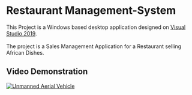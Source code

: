 # Restaurant Management-System
This Project is a Windows based desktop application designed on [Visual Studio 2019](https://visualstudio.microsoft.com/vs/older-downloads/). <br></br>
The project is a Sales Management Application for a Restaurant selling African Dishes.
## Video Demonstration
[![Unmanned Aerial Vehicle](https://img.youtube.com/vi/UkhzCe-pSjk/0.jpg)](https://www.youtube.com/watch?v=UkhzCe-pSjk)

## 

